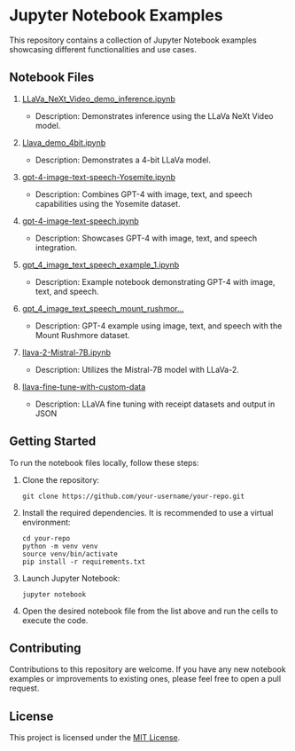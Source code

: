 # Jupyter Notebook Examples

This repository contains a collection of Jupyter Notebook examples showcasing different functionalities and use cases.

## Notebook Files

1. [LLaVa_NeXt_Video_demo_inference.ipynb](./LLaVa_NeXt_Video_demo_inference.ipynb)
   - Description: Demonstrates inference using the LLaVa NeXt Video model.

2. [Llava_demo_4bit.ipynb](./Llava_demo_4bit.ipynb)
   - Description: Demonstrates a 4-bit LLaVa model.

3. [gpt-4-image-text-speech-Yosemite.ipynb](./gpt-4-image-text-speech-Yosemite.ipynb)
   - Description: Combines GPT-4 with image, text, and speech capabilities using the Yosemite dataset.

4. [gpt-4-image-text-speech.ipynb](./gpt-4-image-text-speech.ipynb)
   - Description: Showcases GPT-4 with image, text, and speech integration.

5. [gpt_4_image_text_speech_example_1.ipynb](./gpt_4_image_text_speech_example_1.ipynb)
   - Description: Example notebook demonstrating GPT-4 with image, text, and speech.

6. [gpt_4_image_text_speech_mount_rushmor...](./gpt_4_image_text_speech_mount_rushmor...)
   - Description: GPT-4 example using image, text, and speech with the Mount Rushmore dataset.

7. [llava-2-Mistral-7B.ipynb](./llava-2-Mistral-7B.ipynb)
   - Description: Utilizes the Mistral-7B model with LLaVa-2.
8. [llava-fine-tune-with-custom-data](./Fine_tune_LLaVa_on_a_custom_dataset.ipynb)
   - Description: LLaVA fine tuning with receipt datasets and output in JSON
## Getting Started

To run the notebook files locally, follow these steps:

1. Clone the repository:
   ```
   git clone https://github.com/your-username/your-repo.git
   ```

2. Install the required dependencies. It is recommended to use a virtual environment:
   ```
   cd your-repo
   python -m venv venv
   source venv/bin/activate
   pip install -r requirements.txt
   ```

3. Launch Jupyter Notebook:
   ```
   jupyter notebook
   ```

4. Open the desired notebook file from the list above and run the cells to execute the code.

## Contributing

Contributions to this repository are welcome. If you have any new notebook examples or improvements to existing ones, please feel free to open a pull request.

## License

This project is licensed under the [MIT License](LICENSE).
